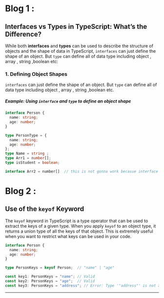 # Blog 1 :

## Interfaces vs Types in TypeScript: What’s the Difference?

While both **interfaces** and **types** can be used to describe the structure of objects and the shape of data in TypeScript, `interfaces`  can just define the shape of an object. 
But `type`  can define all of data type including object , array , string ,boolean etc:
### 1. Defining Object Shapes

 `interfaces`  can just define the shape of an object. 
But `type`  can define all of data type including object , array , string ,boolean etc.


##### Example: Using `interface` and `type` to define an object shape

```typescript
interface Person {
  name: string;
  age: number;
}

type PersonType = {
  name: string;
  age: number;
};
type Name = string ;
type Arr1 = number[];
type isStudent = boolean;

interface Arr2 = number[]  // this is not gonna work becasue interface only work on object //
```

# Blog 2 : 
## Use of the `keyof` Keyword
The `keyof` keyword in TypeScript is a type operator that can be used to extract the keys of a given type. When you apply `keyof` to an object type, it returns a union type of all the keys of that object. This is extremely useful when you want to restrict what keys can be used in your code.
```typescript
interface Person {
  name: string;
  age: number;
}

type PersonKeys = keyof Person;  // "name" | "age"

const key1: PersonKeys = "name"; // Valid
const key2: PersonKeys = "age";  // Valid
const key3: PersonKeys = "address"; // Error: Type '"address"' is not assignable to type '"name" | "age"'
```
---

